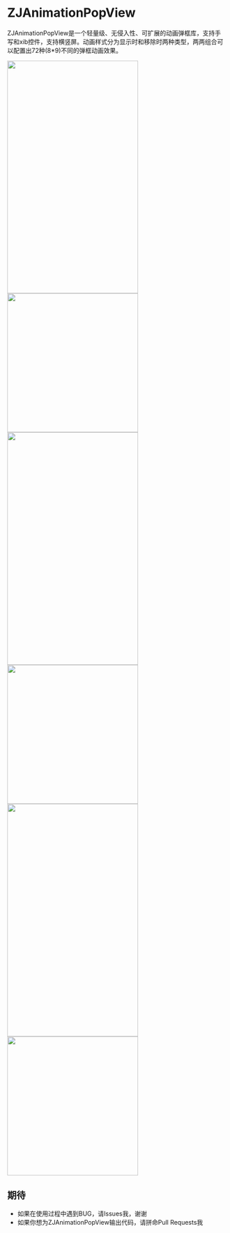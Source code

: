 # ZJAnimationPopView
ZJAnimationPopView是一个轻量级、无侵入性、可扩展的动画弹框库，支持手写和xib控件，支持横竖屏。动画样式分为显示时和移除时两种类型，两两组合可以配置出72种(8*9)不同的弹框动画效果。

<div align=left>
<img width="300" height="534" src="http://g.recordit.co/ILnIKxMSBN.gif"/>
<img width="300" height="319" src="http://g.recordit.co/nPCMw7Ewqv.gif"/>
</div>
<div align=left>
<img width="300" height="534" src="http://g.recordit.co/mGl897jweN.gif"/>
<img width="300" height="319" src="http://g.recordit.co/MuBgprWSwD.gif"/>
</div>
<div align=left>
<img width="300" height="534" src="http://g.recordit.co/QvtluODtEK.gif"/>
<img width="300" height="319" src="http://g.recordit.co/rS2BNVFhGB.gif"/>
</div>


## 期待
* 如果在使用过程中遇到BUG，请Issues我，谢谢
* 如果你想为ZJAnimationPopView输出代码，请拼命Pull Requests我

